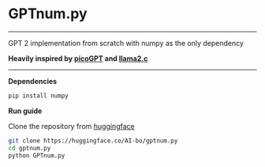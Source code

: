 # GPTnum.py
---

GPT 2 implementation from scratch with numpy as the only dependency

**Heavily inspired by [picoGPT](https://github.com/jaymody/picoGPT) and [llama2.c](https://github.com/karpathy/llama2.c)**


---

**Dependencies**
```bash
pip install numpy
```

**Run guide**

Clone the repository from [huggingface](https://huggingface.co/AI-bo/gptnum.py)
```bash
git clone https://huggingface.co/AI-bo/gptnum.py
cd gptnum.py
python GPTnum.py
```
